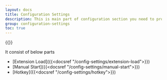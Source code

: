 ```yaml
---
layout: docs
title: Configuration Settings
description: This is main part of configuration section you need to provide url of site in which you need to Auto clicker - AutoFill.
group: configuration-settings
toc: true
---
```


{{<img configuration.png>}}

It consist of below parts
- [Extension Load]({{<docsref "/config-settings/extension-load">}})
- [Manual Start]({{<docsref "/config-settings/manual-start">}})
- [Hotkey]({{<docsref "/config-settings/hotkey">}})
